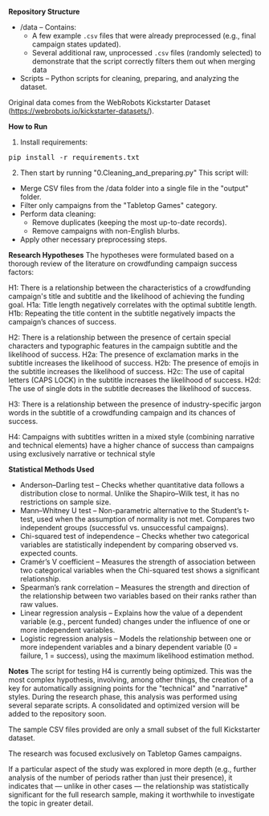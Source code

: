 **Repository Structure**
- /data – Contains:
  - A few example `.csv` files that were already preprocessed (e.g., final campaign states updated).
  - Several additional raw, unprocessed `.csv` files (randomly selected) to demonstrate that the script correctly filters them out when merging data
- Scripts – Python scripts for cleaning, preparing, and analyzing the dataset.

Original data comes from the WebRobots Kickstarter Dataset (https://webrobots.io/kickstarter-datasets/).

**How to Run**
1. Install requirements:
<pre>pip install -r requirements.txt</pre>

2. Then start by running "0.Cleaning_and_preparing.py"
This script will:
- Merge CSV files from the /data folder into a single file in the "output" folder.
- Filter only campaigns from the "Tabletop Games" category.
- Perform data cleaning:
  - Remove duplicates (keeping the most up-to-date records).
  - Remove campaigns with non-English blurbs.
- Apply other necessary preprocessing steps.

**Research Hypotheses**
The hypotheses were formulated based on a thorough review of the literature on crowdfunding campaign success factors:

H1: There is a relationship between the characteristics of a crowdfunding campaign's title and subtitle and the likelihood of achieving the funding goal.
H1a: Title length negatively correlates with the optimal subtitle length.
H1b: Repeating the title content in the subtitle negatively impacts the campaign’s chances of success.

H2: There is a relationship between the presence of certain special characters and typographic features in the campaign subtitle and the likelihood of success.
H2a: The presence of exclamation marks in the subtitle increases the likelihood of success.
H2b: The presence of emojis in the subtitle increases the likelihood of success.
H2c: The use of capital letters (CAPS LOCK) in the subtitle increases the likelihood of success.
H2d: The use of single dots in the subtitle decreases the likelihood of success.

H3: There is a relationship between the presence of industry-specific jargon words in the subtitle of a crowdfunding campaign and its chances of success.

H4: Campaigns with subtitles written in a mixed style (combining narrative and technical elements) have a higher chance of success than campaigns using exclusively narrative or technical style

**Statistical Methods Used**
- Anderson–Darling test – Checks whether quantitative data follows a distribution close to normal. Unlike the Shapiro–Wilk test, it has no restrictions on sample size.
- Mann–Whitney U test – Non-parametric alternative to the Student’s t-test, used when the assumption of normality is not met. Compares two independent groups (successful vs. unsuccessful campaigns).
- Chi-squared test of independence – Checks whether two categorical variables are statistically independent by comparing observed vs. expected counts.
- Cramér’s V coefficient – Measures the strength of association between two categorical variables when the Chi-squared test shows a significant relationship.
- Spearman’s rank correlation – Measures the strength and direction of the relationship between two variables based on their ranks rather than raw values.
- Linear regression analysis – Explains how the value of a dependent variable (e.g., percent funded) changes under the influence of one or more independent variables.
- Logistic regression analysis – Models the relationship between one or more independent variables and a binary dependent variable (0 = failure, 1 = success), using the maximum likelihood estimation method.

**Notes**
The script for testing H4 is currently being optimized. This was the most complex hypothesis, involving, among other things, the creation of a key for automatically assigning points for the "technical" and "narrative" styles. During the research phase, this analysis was performed using several separate scripts. A consolidated and optimized version will be added to the repository soon.

The sample CSV files provided are only a small subset of the full Kickstarter dataset.

The research was focused exclusively on Tabletop Games campaigns.

If a particular aspect of the study was explored in more depth (e.g., further analysis of the number of periods rather than just their presence), it indicates that — unlike in other cases — the relationship was statistically significant for the full research sample, making it worthwhile to investigate the topic in greater detail.
